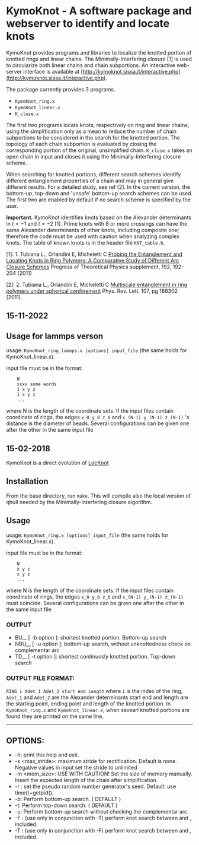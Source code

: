 # KymoKnot - A software package and webserver to identify and locate knots

KymoKnot provides programs and libraries to localize the knotted portion of knotted rings and linear chains. The Minimally-Interfering closure [1] is used to circularize both linear chains and chain subportions. An interactive web-server interface is available at [http://kymoknot.sissa.it/interactive.php](http://kymoknot.sissa.it/interactive.php).

The package currently provides 3 programs.

* `KymoKnot_ring.x`
* `KymoKnot_linear.x`
* `K_close.x`


The first two programs locate knots, respectively on ring and linear chains, using the simplification only as a mean to reduce the number of chain subportions to be considered in the search for the knotted portion. The topology of each chain subportion is evaluated by closing the corresponding portion of the original, unsimplified chain.  `K_close.x` takes an open chain in input and closes it using the Minimally-Interfering closure scheme.

When searching for knotted portions, different search schemes identify different entanglement properties of a chain and may in general give different results.  For a detailed study, see ref [2].  In the current version, the bottom-up, top-down and  'unsafe' bottom-up search schemes can be used. The first two are enabled by default if no search scheme is specified by the user.

**Important.** KymoKnot identifies knots based on the Alexander determinants in $t=-1$ and $t=-2$ [1]. Prime knots with 8 or more crossings can have the same Alexander determinants of other knots, including composite one; therefore the
code must be used with caution when analyzing complex knots.  The table of known knots is in the header file `KNT_table.h`.

[1]: 1. Tubiana L., Orlandini E, Micheletti C
[Probing the Entanglement and Locating Knots in Ring Polymers: A Comparative Study of Different Arc Closure Schemes](http://ptp.ipap.jp/link?PTPS/191/192) Progress of Theoretical Physics supplement, 192, 192-204 (2011)


[2]: 2. Tubiana L., Orlandini E, Micheletti C
[Multiscale entanglement in ring polymers under spherical confinement](http://prl.aps.org/pdf/PRL/v107/i18/e188302)
Phys. Rev. Lett. 107, pg 188302 (2011).

## 15-11-2022

## Usage for lammps verson
usage: `KymoKnot_ring_lammps.x [options] input_file` (the same holds for KymoKnot_linear.x).

input file must be in the format:

        N
        xxxx some words 
        1 x y z
        1 x y z
        ...
where N is the length of the coordinate sets.  If the input files contain coordinate of rings, the edges `x_0 y_0 z_0` and `x_(N-1) y_(N-1) z_(N-1)` 's distance is the diameter of beads.  Several configurations can be given one after the other in the same input file


## 15-02-2018 

KymoKnot is a direct evolution of [LocKnot](https://bitbucket.org/locknot/locknot)

## Installation
From the base directory, run `make`. This will compile also the local version of qhull needed by the Minimally-Interfering closure algorithm.

## Usage
usage: `KymoKnot_ring.x [options] input_file` (the same holds for KymoKnot_linear.x).

input file must be in the format:

        N
        x y z
        x y z
        ...
where N is the length of the coordinate sets.  If the input files contain coordinate of rings, the edges `x_0 y_0 z_0` and `x_(N-1) y_(N-1) z_(N-1)` must coincide.  Several configurations can be given one after the other in the same input file


### OUTPUT
- BU__  [ -b option ]: shortest knotted portion. Bottom-up search
- NBU__ [ -u option ]:  bottom-up search, without unknottedness check on complementar arc
- TD__  [ -t option ]: shortest continuosly knotted portion. Top-down search

### OUTPUT FILE FORMAT:
 `RING i Adet_1 Adet_2 start end Length` where `i` is the index of the ring, `Adet_1` and `Adet_2` are the Alexander determinants start end and length are the starting point, ending point and length of the knotted portion.  In `KymoKnot_ring.x` and `KymoKnot_linear.x`, when sevearl knotted portions are found they are printed on the same line.

-------------------------------------------------------
## OPTIONS:
* -h:              print this help and exit.
* -s <max_stride>:         maximum stride for rectification. Default is none. Negative values in input set the stride to unlimited
* -m <mem_size>:   USE WITH CAUTION! Set the size of memory manually. Insert the expected length of the chain after simplification.
* -r <seed>:       set the pseudo random number generator's seed. Default: use time()+getpid().
* -b:      		Perform bottom-up search. ( DEFAULT )
* -t:      		Perform top-down search.  ( DEFAULT )
* -u:      		Perform bottom-up search without checking the complementar arc.
* -F <start>: (use only in conjunction with -T) perform knot search between <start> and <end>, included.
* -T <end>: 	(use only in conjunction with -F) perform knot search between <start> and <end>, included.
